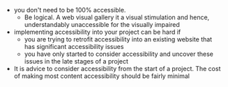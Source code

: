 - you don't need to be 100% accessible.
  - Be logical. A web visual gallery it a visual stimulation and hence, understandably unaccessible for the visually impaired
- implementing accessibility into your project can be hard if
  - you are trying to retrofit accessibility into an existing website that has significant accessibility issues
  - you have only started to consider accessibility and uncover these issues in the late stages of a project
- It is advice to consider accessibility from the start of a project. The cost of making most content accessibility should be fairly minimal
